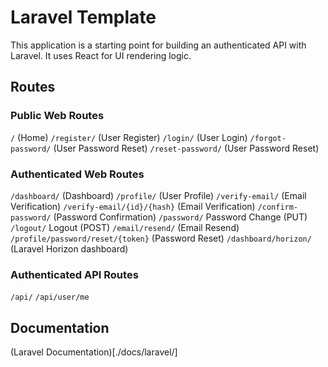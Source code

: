 # Laravel Template

This application is a starting point for building an authenticated API with Laravel. It uses React for UI rendering logic.

## Routes

### Public Web Routes

`/` (Home)
`/register/` (User Register)
`/login/` (User Login)
`/forgot-password/` (User Password Reset)
`/reset-password/` (User Password Reset)

### Authenticated Web Routes

`/dashboard/` (Dashboard)
`/profile/` (User Profile)
`/verify-email/` (Email Verification)
`/verify-email/{id}/{hash}` (Email Verification)
`/confirm-password/` (Password Confirmation)
`/password/` Password Change (PUT)
`/logout/` Logout (POST)
`/email/resend/` (Email Resend)
`/profile/password/reset/{token}` (Password Reset)
`/dashboard/horizon/` (Laravel Horizon dashboard)

### Authenticated API Routes

`/api/`
`/api/user/me`

## Documentation

(Laravel Documentation)[./docs/laravel/]

